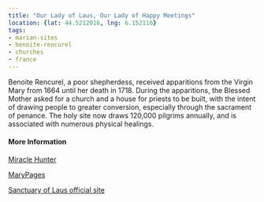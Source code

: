 ```yaml
---
title: "Our Lady of Laus, Our Lady of Happy Meetings"
location: {lat: 44.5212016, lng: 6.152116}
tags:
- marian-sites
- benoite-rencurel
- churches
- france
---
```


Benoite Rencurel, a poor shepherdess, received apparitions from the Virgin Mary from 1664 until her death in 1718.  During the apparitions, the Blessed Mother asked for a church and a house for priests to be built, with the intent of drawing people to greater conversion, especially through the sacrament of penance.  The holy site now draws 120,000 pilgrims annually, and is associated with numerous physical healings.

#### More Information

[Miracle Hunter](https://www.miraclehunter.com/marian_apparitions/approved_apparitions/laus/index.html)

[MaryPages](https://www.marypages.com/laus-(france)-en.html)

[Sanctuary of Laus official site](https://www.sanctuaire-notredamedulaus.com/)
